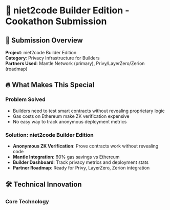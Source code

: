 # 🔮 niet2code Builder Edition - Cookathon Submission

## 🎯 Submission Overview

**Project**: niet2code Builder Edition  
**Category**: Privacy Infrastructure for Builders  
**Partners Used**: Mantle Network (primary), Privy/LayerZero/Zerion (roadmap)

## 🔥 What Makes This Special

### Problem Solved
- Builders need to test smart contracts without revealing proprietary logic
- Gas costs on Ethereum make ZK verification expensive
- No easy way to track anonymous deployment metrics

### Solution: niet2code Builder Edition
- **Anonymous ZK Verification**: Prove contracts work without revealing code
- **Mantle Integration**: 60% gas savings vs Ethereum
- **Builder Dashboard**: Track privacy metrics and deployment stats
- **Partner Roadmap**: Ready for Privy, LayerZero, Zerion integration

## 🛠️ Technical Innovation

### Core Technology